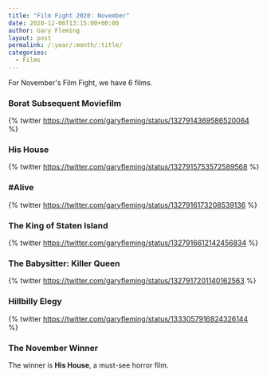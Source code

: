 ```yaml
---
title: "Film Fight 2020: November"
date: 2020-12-06T13:15:00+00:00
author: Gary Fleming
layout: post
permalink: /:year/:month/:title/
categories:
  - Films
---
```


For November's Film Fight, we have 6 films.

### Borat Subsequent Moviefilm

{% twitter https://twitter.com/garyfleming/status/1327914369586520064 %}

### His House

{% twitter https://twitter.com/garyfleming/status/1327915753572589568 %}

### #Alive

{% twitter https://twitter.com/garyfleming/status/1327916173208539136 %}

### The King of Staten Island

{% twitter https://twitter.com/garyfleming/status/1327916612142456834 %}

### The Babysitter: Killer Queen

{% twitter https://twitter.com/garyfleming/status/1327917201140162563 %}

### Hillbilly Elegy

{% twitter https://twitter.com/garyfleming/status/1333057916824326144 %}


### The November Winner

The winner is **His House**, a must-see horror film.
